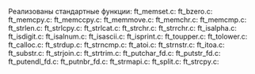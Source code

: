 Реализованы стандартные функции:
ft_memset.c:
ft_bzero.c: 
ft_memcpy.c: 
ft_memccpy.c:
ft_memmove.c:
ft_memchr.c:
ft_memcmp.c:
ft_strlen.c:
ft_strlcpy.c:
ft_strlcat.c:
ft_strchr.c:
ft_strrchr.c:
ft_isalpha.c:
ft_isdigit.c:
ft_isalnum.c:
ft_isascii.c:
ft_isprint.c:
ft_toupper.c:
ft_tolower.c:
ft_calloc.c:
ft_strdup.c:
ft_strncmp.c:
ft_atoi.c:
ft_strnstr.c:
ft_itoa.c:
ft_substr.c:
ft_strjoin.c:
ft_strtrim.c:
ft_putchar_fd.c:
ft_putstr_fd.c:
ft_putendl_fd.c:
ft_putnbr_fd.c:
ft_strmapi.c:
ft_split.c:
ft_strcpy.c:
